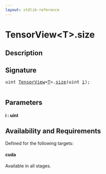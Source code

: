 ```yaml
---
layout: stdlib-reference
---
```


# TensorView\<T\>\.size

## Description





## Signature 

<pre>
<span class="code_keyword">uint</span> <a href="../index.html" class="code_type">TensorView</a>&lt;<a href="../index.html#typeparam-T" class="code_type">T</a>&gt;.<a href=".html">size</a>(<span class="code_keyword">uint</span> <a href=".html#decl-i" class="code_param">i</a>);

</pre>

## Parameters

####  <a id="decl-i"></a>i  : uint

## Availability and Requirements

Defined for the following targets:

#### cuda
Available in all stages.



